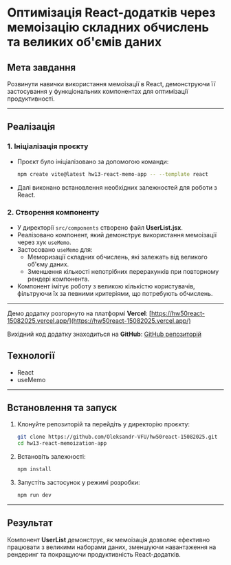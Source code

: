 # Оптимізація React-додатків через мемоізацію складних обчислень та великих об'ємів даних

## Мета завдання

Розвинути навички використання мемоізації в React, демонструючи її застосування у функціональних компонентах для оптимізації продуктивності.

---

## Реалізація

### 1. Ініціалізація проєкту

- Проєкт було ініціалізовано за допомогою команди:
    ```sh
    npm create vite@latest hw13-react-memo-app -- --template react
    ```
- Далі виконано встановлення необхідних залежностей для роботи з React.

### 2. Створення компоненту

- У директорії `src/components` створено файл **UserList.jsx**.
- Реалізовано компонент, який демонструє використання мемоізації через хук `useMemo`.
- Застосовано `useMemo` для:
    - Меморизації складних обчислень, які залежать від великого об'єму даних.
    - Зменшення кількості непотрібних перерахунків при повторному рендері компонента.
- Компонент імітує роботу з великою кількістю користувачів, фільтруючи їх за певними критеріями, що потребують обчислень.

---

Демо додатку розгорнуто на платформі **Vercel**: [https://hw50react-15082025.vercel.app/](https://hw50react-15082025.vercel.app/)

Вихідний код додатку знаходиться на **GitHub**: [GitHub репозиторій](https://github.com/Oleksandr-VFU/hw50react-15082025.git)

## Технології

- React
- useMemo

---

## Встановлення та запуск

1. Клонуйте репозиторій та перейдіть у директорію проєкту:
    ```sh
    git clone https://github.com/Oleksandr-VFU/hw50react-15082025.git
    cd hw13-react-memoization-app
    ```
2. Встановіть залежності:
    ```sh
    npm install
    ```
3. Запустіть застосунок у режимі розробки:
    ```sh
    npm run dev
    ```

---

## Результат

Компонент **UserList** демонструє, як мемоізація дозволяє ефективно працювати з великими наборами даних, зменшуючи навантаження на рендеринг та покращуючи продуктивність React-додатків.

